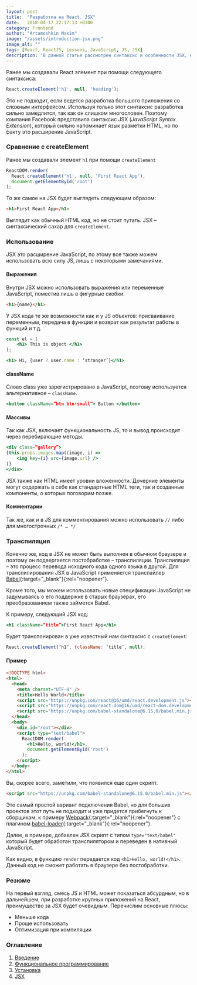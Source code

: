 ```yaml
---
layout: post
title:  "Разработка на React. JSX"
date:   2018-04-17 22:17:13 +0300
category: Frontend
author: "Artamoshkin Maxim"
image: "/assets/introduction-jsx.png"
image_alt: ""
tags: [React, ReactJS, Lessons, JavaScript, JS, JSX]
description: "В данной статье рассмотрен синтаксис и особенности JSX, его применение в React приложениях, а также пути его внедрения."
---
```


Ранее мы создавали React элемент при помощи следующего синтаксиса:

```js
React.createElement('h1', null, 'heading');
```

Это не подходит, если ведется разработка большого приложения со сложным интерфейсом. Используя только этот синтаксиc разработка сильно замедлится, так как он слишком многословен. Поэтому компания Facebook представила синтаксис JSX (*JavaScript Syntax Extension*), который сильно напоминает язык разметки HTML, но по факту это расширение JavaScript.
 
<!-- more -->

### Сравнение с createElement ###

Ранее мы создавали элемент `h1` при помощи `createElement`

```js
ReactDOM.render(
  React.createElement('h1', null, 'First React App'),
  document.getElementById('root')
);
```

То же самое на JSX будет выглядеть следующим образом:
```html
<h1>First React App</h1>
```

Выглядит как обычный HTML код, но не стоит путать. JSX – синтаксический сахар для `createElement`. 

### Использование ###

JSX это расширение JavaScript, по этому все также можем использовать всю силу JS, лишь с некоторыми замечаниями.

#### Выражения ####

Внутри JSX можно использовать выражения или переменные JavaScript, поместив лишь в фигурные скобки.

```html
<h1>{name}</h1>
```

У JSX кода те же возможности как и у JS объектов: присваивание переменным, передача в функции и возврат как результат работы в функций и т.д.

```jsx
const el = (
	<h1> This is object </h1>
);
```

```jsx
<h1> Hi, {user ? user.name : ‘stranger’}</h1>
```

#### className ####

Слово class уже зарегистрировано в JavaScript, поэтому используется альтернативное – `className`. 

```jsx
<button className=”btn btn-small”> Button </button>
```

#### Массивы ####

Так как JSX, включает функциональность JS, то и вывод происходит через перебирающие методы.

```jsx
<div class=”gallery”>
{this.props.images.map((image, i) => 
	<img key={i} src={image.url} />
)}
</div>
```

JSX также как HTML имеет уровни вложенности. Дочерние элементы могут содержать в себе как стандартные HTML теги, так и созданные компоненты, о которых поговорим позже.

#### Комментарии #### 
Так же, как и в JS для комментирования можно использовать  `//` либо для многострочных `/* … */`

### Транспиляция ###

Конечно же, код в JSX не может быть выполнен в обычном браузере и поэтому он подвергается постобработке – транспиляции. 
Транспиляция – это процесс перевода исходного кода одного языка в другой.
Для транспилирования JSX в JavaScript применяется транспайлер [Babel](https://babeljs.io/ "Babel"){:target="_blank"}{:rel="noopener"}. 

Кроме того, мы можем использовать новые спецификации JavaScript не задумываясь о его поддержке в старых браузерах, его преобразованием также займется Babel. 

К примеру, следующий JSX код:
```jsx
<h1 className=”title”>First React App</h1>
```

Будет транспонирован в уже известный нам синтаксис с `createElement`:

```js
React.createElement(‘h1’, {className: ‘title’, null);
```

#### Пример ####

```html
<!DOCTYPE html>
<html>
  <head>
    <meta charset="UTF-8" />
    <title>Hello World</title>
    <script src="https://unpkg.com/react@16/umd/react.development.js"></script>
    <script src="https://unpkg.com/react-dom@16/umd/react-dom.development.js"></script>
    <script src="https://unpkg.com/babel-standalone@6.15.0/babel.min.js"></script>
  </head>
  <body>
    <div id="root"></div>
    <script type="text/babel">
      ReactDOM.render(
        <h1>Hello, world!</h1>,
        document.getElementById('root')
      );
    </script>
  </body>
</html>
```

Вы, скорее всего, заметили, что появился еще один скрипт.

```html
<script src="https://unpkg.com/babel-standalone@6.15.0/babel.min.js"></script>
```

Это самый простой вариант подключения Babel, но для больших проектов этот путь не подходит и уже придется прибегнуть к сборщикам, к примеру [Webpack](https://webpack.js.org/ "Webpack"){:target="_blank"}{:rel="noopener"} с плагином [babel-loader](https://github.com/babel/babel-loader "babel-loader"){:target="_blank"}{:rel="noopener"}.

Далее, в примере, добавлен JSX скрипт с типом `type="text/babel"` который будет обработан транспилятором и переведен в нативный JavaScript.

Как видно, в функцию `render` передается код `<h1>Hello, world!</h1>`. Данный код не сможет работать в браузере без постобработки.

### Резюме ###

На первый взгляд, смесь JS и HTML может показаться абсурдным, но в дальнейшем, при разработке крупных приложений на React, преимущество за JSX будет очевидным. 
Перечислим основные плюсы:
-	Меньше кода
-	Проще использовать
-	Оптимизация при компиляции

### Оглавление ###
1. [Введение](/frontend/2018/02/04/react-lessons-introduction/ "Введение")
2. [Функциональное программирование](/frontend/2018/02/18/functional-programming-js/ "Функциональное программирование")
3. [Установка](/frontend/2018/03/11/installing-react-js/ "Установка")
4. [JSX](/frontend/2018/04/17/introduction-jsx/ "JSX")